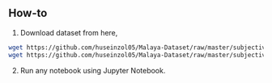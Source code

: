 ## How-to

1. Download dataset from here,
```bash
wget https://github.com/huseinzol05/Malaya-Dataset/raw/master/subjectivity/subjectivity-negative-bm.txt
wget https://github.com/huseinzol05/Malaya-Dataset/raw/master/subjectivity/subjectivity-positive-bm.txt
```

2. Run any notebook using Jupyter Notebook.
